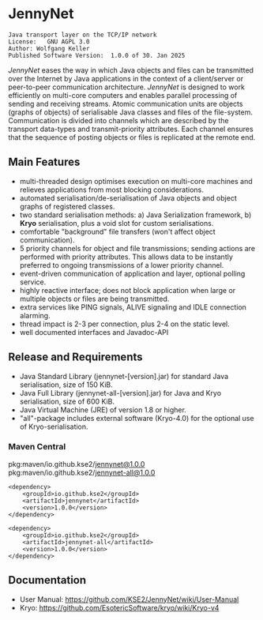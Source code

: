 # JennyNet
    Java transport layer on the TCP/IP network
    License:   GNU AGPL 3.0
    Author: Wolfgang Keller
    Published Software Version:  1.0.0 of 30. Jan 2025

_JennyNet_ eases the way in which Java objects and files can be transmitted over the Internet by Java applications in the context of a client/server or peer-to-peer communication architecture. _JennyNet_ is designed to work efficiently on multi-core computers and enables parallel processing of sending and receiving streams. Atomic communication units are objects (graphs of objects) of serialisable Java classes and files of the file-system. Communication is divided into channels which are described by the transport data-types and transmit-priority attributes. Each channel ensures that the sequence of posting objects or files is replicated at the remote end.

## Main Features

-    multi-threaded design optimises execution on multi-core machines and relieves applications from most blocking considerations.
-    automated serialisation/de-serialisation of Java objects and object graphs of registered classes.
-    two standard serialisation methods: a) Java Serialization framework, b) **Kryo** serialisation, plus a void slot for custom serialisations.
-    comfortable "background" file transfers (won't affect object communication).
-    5 priority channels for object and file transmissions; sending actions are performed with priority attributes. This allows data to be instantly preferred to ongoing transmissions of a lower priority channel.
-    event-driven communication of application and layer, optional polling service.
-    highly reactive interface; does not block application when large or multiple objects or files are being transmitted.
-    extra services like PING signals, ALIVE signaling and IDLE connection alarming.
-    thread impact is 2-3 per connection, plus 2-4 on the static level.
-    well documented interfaces and Javadoc-API

##  Release and Requirements

-  Java Standard Library (jennynet-[version].jar) for standard Java serialisation, size of 150 KiB.
-  Java Full Library (jennynet-all-[version].jar) for Java and Kryo serialisation, size of 600 KiB.
-  Java Virtual Machine (JRE) of version 1.8 or higher.
-  "all"-package includes external software (Kryo-4.0) for the optional use of Kryo-serialisation.

### Maven Central
pkg:maven/io.github.kse2/jennynet@1.0.0
<br>pkg:maven/io.github.kse2/jennynet-all@1.0.0

    <dependency>
        <groupId>io.github.kse2</groupId>
        <artifactId>jennynet</artifactId>
        <version>1.0.0</version>
    </dependency>

    <dependency>
        <groupId>io.github.kse2</groupId>
        <artifactId>jennynet-all</artifactId>
        <version>1.0.0</version>
    </dependency>

## Documentation
- User Manual: https://github.com/KSE2/JennyNet/wiki/User-Manual
- Kryo: https://github.com/EsotericSoftware/kryo/wiki/Kryo-v4

